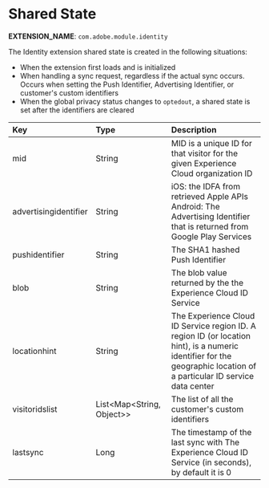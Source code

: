 # Shared State

**EXTENSION\_NAME**: `com.adobe.module.identity`

The Identity extension shared state is created in the following situations:

* When the extension first loads and is initialized
* When handling a sync request, regardless if the actual sync occurs. Occurs when setting the Push Identifier, Advertising Identifier, or customer's custom identifiers
* When the global privacy status changes to `optedout`, a shared state is set after the identifiers are cleared

| Key | Type | Description |
| :--- | :--- | :--- |
| mid | String | MID is a unique ID for that visitor for the given Experience Cloud organization ID |
| advertisingidentifier | String | iOS: the IDFA from retrieved Apple APIs<br />Android: The Advertising Identifier that is returned from Google Play Services |
| pushidentifier | String | The SHA1 hashed Push Identifier |
| blob | String | The blob value returned by the the Experience Cloud ID Service |
| locationhint | String | The Experience Cloud ID Service region ID. A region ID \(or location hint\), is a numeric identifier for the geographic location of a particular ID service data center |
| visitoridslist | List<Map<String, Object>> | The list of all the customer's custom identifiers |
| lastsync | Long | The timestamp of the last  sync with The Experience Cloud ID Service (in seconds), by default it is 0 |

